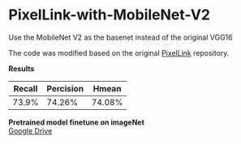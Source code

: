 # PixelLink-with-MobileNet-V2
Use the MobileNet V2 as the basenet instead of the original VGG16

The code was modified based on the original [PixelLink](https://github.com/ZJULearning/pixel_link) repository.

 __Results__  
 
 Recall  | Percision  | Hmean
 ---- | ----- | ------  
 73.9%  | 74.26% | 74.08% 
 
 __Pretrained model finetune on imageNet__   
 [Google Drive](https://drive.google.com/open?id=1f_PKC8_8NPbxCDALngyuXiobyIh18LXq)
